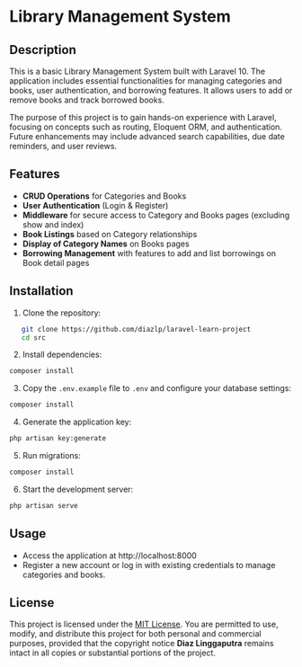 # Library Management System

## Description

This is a basic Library Management System built with Laravel 10. The application includes essential functionalities for managing categories and books, user authentication, and borrowing features. It allows users to add or remove books and track borrowed books.

The purpose of this project is to gain hands-on experience with Laravel, focusing on concepts such as routing, Eloquent ORM, and authentication. Future enhancements may include advanced search capabilities, due date reminders, and user reviews.


## Features

- **CRUD Operations** for Categories and Books
- **User Authentication** (Login & Register)
- **Middleware** for secure access to Category and Books pages (excluding show and index)
- **Book Listings** based on Category relationships
- **Display of Category Names** on Books pages
- **Borrowing Management** with features to add and list borrowings on Book detail pages

## Installation

1. Clone the repository:
```bash
   git clone https://github.com/diazlp/laravel-learn-project
   cd src
``` 

2. Install dependencies:
```bash
composer install
```

3. Copy the `.env.example` file to `.env` and configure your database settings:
```bash
composer install
```

4. Generate the application key:
```bash
php artisan key:generate
```

5. Run migrations:
```bash
composer install
```

6. Start the development server:
```bash
php artisan serve
```

## Usage
- Access the application at http://localhost:8000
- Register a new account or log in with existing credentials to manage categories and books.

## License

This project is licensed under the [MIT License](https://github.com/diazlp/laravel-learn-project?tab=MIT-1-ov-file). You are permitted to use, modify, and distribute this project for both personal and commercial purposes, provided that the copyright notice **Diaz Linggaputra** remains intact in all copies or substantial portions of the project.